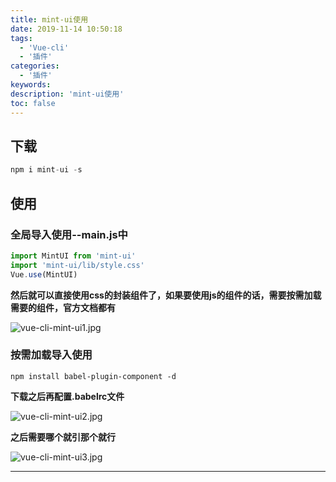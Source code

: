 ```yaml
---
title: mint-ui使用
date: 2019-11-14 10:50:18
tags:
  - 'Vue-cli'
  - '插件'
categories:
  - '插件'
keywords:
description: 'mint-ui使用'
toc: false
---
```



## 下载

``` js
npm i mint-ui -s
```

## 使用

### 全局导入使用--main.js中

``` js
import MintUI from 'mint-ui'
import 'mint-ui/lib/style.css'
Vue.use(MintUI)
```

**然后就可以直接使用css的封装组件了，如果要使用js的组件的话，需要按需加载需要的组件，官方文档都有**

![vue-cli-mint-ui1.jpg](https://i.loli.net/2019/11/15/j5Z2CQxLrNtlYTI.jpg)

### 按需加载导入使用

```
npm install babel-plugin-component -d
```

**下载之后再配置.babelrc文件**


![vue-cli-mint-ui2.jpg](https://i.loli.net/2019/11/15/bBRWE7jk3SCJs1p.jpg)

**之后需要哪个就引那个就行**

![vue-cli-mint-ui3.jpg](https://i.loli.net/2019/11/15/n7gAh2iJbumdVWC.jpg)

---